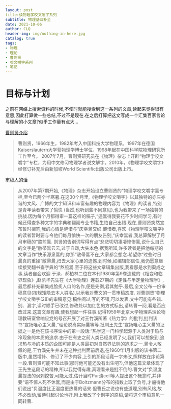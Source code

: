 ```yaml
---
layout: post
title:读物理学咬文嚼字系列
subtitle: 物理基础补全
date: 2021-10-06
author: CLQ
header-img: img/nothing-in-here.jpg
catalog: true
tags:
- 物理
- 理论
- 曹则贤
- 咬文嚼字系列
- 笔记
---
```


# 目标与计划

之前在网络上搜索资料的时候,不使时就能搜索到这一系列的文章,读起来觉得很有意思,因此打算做一些总结,不过不是现在.在之后打算把这文写成一个汇集百家言论与理解的小文章?似乎工作量有点大...

[曹则贤介绍](http://www.iop.cas.cn/kxcb/kpwz/ywjzzl/201009/t20100921_2972924.html)
>曹则贤，1966年生，1982年考入中国科技大学物理系，1997年在德国Kaiserslautern大学获物理学博士学位，1998年起在中国科学院物理研究所工作至今。
>2007年7月，曹则贤研究员在《物理》杂志上开辟“物理学咬文嚼字”专栏，为用中文修习物理学者说文解字。2010年，《物理学咬文嚼字》经修订补充后由新加坡World Scientific出版公司出版上市。

[审稿人的话]()

>从2007年第7期开始,《物理》杂志开始设立曹则贤的“物理学咬文嚼字暠专栏,至今已两个半寒暑.在这30个月里,《物理学咬文嚼字》以其独特的亦庄亦谐的文风、广博的文字知识和丰富有趣的物理内容为《物理》的读者,特别是青年读者带来了愉快 (当然,也听到些不同意见),也为我带来了一场独特的挑战.因为每个月都得审一篇这样的稿子,“逼暠得我要花不少时间学习,有时候还得查多种文字的字典和翻阅专业书籍,生怕自己出错.现在,曹则贤突然宣布暂时搁笔,我的心情是惋惜与“庆幸暠交织.惋惜者,喜欢《物理学咬文嚼字》的读者暂时要与令他们每月愉快一次的朋友告别,“庆幸暠者,我总算解脱了月月审稿的“熬煎暠.
>则贤的告别词写得有点“悲悲切切凄凄惨惨暠,说什么自己的文字是“敝帚暠云云,过于自谦,大失本色.据我所知,许多读者是把他每期的文章当作“快乐源泉暠的,你那“敝帚暠不在,大家都会想念.希望你“过些时日暠真的重操“敝帚暠,扫去大家心里的遗憾.到时候,如编辑部信任,我仍愿意继续接受翻书查字典的“熬煎暠.至于将这些文章辑集出版,我看那是水到渠成之事,读者自会欢迎.于渌、郝柏林二位在本刊1980年第9卷连载的《相变和临界现象》,赵凯华先生在《大学物理》连载27期的《定性与半定量物理学》,最后都补充辑集成脍炙人口的名作,便是先例,君其勉乎.最后,全文公布一份审稿意见(按规矩隐去本人姓名),以示我对曹文的一贯审稿态度.
>对曹则贤“物理学咬文嚼字(28)的审稿意见:稿件阅过,写的不错,可以发表.文中可能有些错、别、漏字,读时顺手已改过,修改处以加红色的方式标出,请转曹一阅,看是否应改过来.这篇文章有趣,使我想起一件往事.记得1959年北京大学物理系理论物理教研室曾响应党的号召开展了对王竹溪所著《热力学》的批判,批判该书“宣扬唯心主义暠,“理论脱离实际暠等等.批判王先生“宣扬唯心主义暠的证据之一是他在该书序论中的第一段话:“热学这一门科学起源于人类对于热与冷现象的本质的追求.由于在有史之前人类已经发明了火,我们可以想象到,追求热与冷的本质的企图可能是人类最初对自然界法则的追求之一.暠令人敬佩的是,王竹溪先生并未在这种批判面前后退,在1960年1月出版的该书第二版中,虽然增补、修订了不少内容,上引的那段话竟一字未改,照样放在序论第一段.曹则贤可能不知此事(那时他可能还没有出生吧?),但他这篇文章体现了王先生这段话的精神,所以我觉得有趣,真理看来是批不倒的.曹文对“负温度暠提法的讽刺挖苦,可能太过,估计当时Pur灢cell等人提出这个概念时,并非要“语不惊人死不休暠,而是由于Boltzmann分布的指数上取了负号,才逼得他们说出“负温度比正温度更热暠的话来.但曹氏之说也有些道理,别有风格,故不必改动,留待引起讨论也好.附上我改了个别字的原稿,请将这个审稿意见一同转曹.

